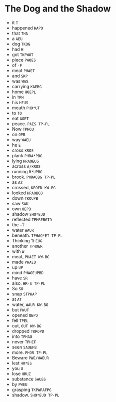 # The Dog and the Shadow

* it `T`
* happened `HAPD`
* that `THA`
* a `AEU`
* dog `TKOG`
* had `H`
* got `TKPWOT`
* piece `PAOES`
* of `-F`
* meat `PHAET`
* and `SKP`
* was `WAS`
* carrying `KAERG`
* home `HOEPL`
* in `TPH`
* his `HEUS`
* mouth `PHO*UT`
* to `TO`
* eat `AOET`
* peace. `PAES TP-PL`
* Now `TPHOU`
* on `OPB`
* way `WAEU`
* he `E`
* cross `KROS`
* plank `PHRA*PBG`
* lying `HRAOEUG`
* across `A/KROS`
* running `R*UPBG`
* brook. `PWRAOBG TP-PL`
* as `AZ`
* crossed, `KROFD KW-BG`
* looked `HRAOBGD`
* down `TKOUPB`
* saw `SAU`
* own `OEPB`
* shadow `SHO*EUD`
* reflected `TPHREBGTD`
* the `-T`
* water `WAUR`
* beneath. `TPHAO*ET TP-PL`
* Thinking `THEUG`
* another `TPHOER`
* with `W`
* meat, `PHAET KW-BG`
* made `PHAED`
* up `UP`
* mind `PHAOEUPBD`
* have `SR`
* also. `HR-S TP-PL`
* So `SO`
* snap `STPHAP`
* at `AT`
* water, `WAUR KW-BG`
* but `PWUT`
* opened `OEPD`
* fell `TPEL`
* out, `OUT KW-BG`
* dropped `TKROPD`
* into `TPHAO`
* never `TPHEF`
* seen `SAOEPB`
* more. `PHOR TP-PL`
* Beware `PWE/WAEUR`
* lest `HR*ES`
* you `U`
* lose `HRUZ`
* substance `SAUBS`
* by `PWEU`
* grasping `TKPWRAFPG`
* shadow. `SHO*EUD TP-PL`
